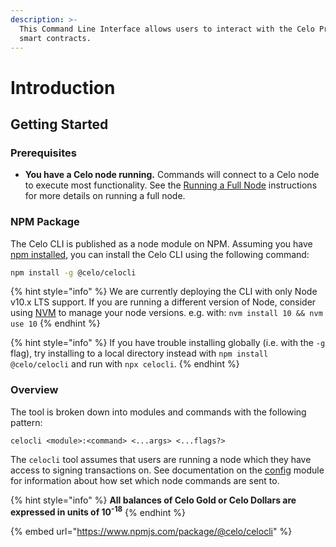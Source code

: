 ```yaml
---
description: >-
  This Command Line Interface allows users to interact with the Celo Protocol
  smart contracts.
---
```


# Introduction

## Getting Started

### **Prerequisites**

- **You have a Celo node running.** Commands will connect to a Celo node to execute most functionality. See the [Running a Full Node](running-a-full-node.md) instructions for more details on running a full node.

### NPM Package

The Celo CLI is published as a node module on NPM. Assuming you have [npm installed](https://www.npmjs.com/get-npm), you can install the Celo CLI using the following command:

```bash
npm install -g @celo/celocli
```

{% hint style="info" %}
We are currently deploying the CLI with only Node v10.x LTS support. If you are running a different version of Node, consider using [NVM](https://github.com/nvm-sh/nvm#installation-and-update) to manage your node versions. e.g. with: `nvm install 10 && nvm use 10`
{% endhint %}

{% hint style="info" %}
If you have trouble installing globally (i.e. with the `-g` flag), try installing to a local directory instead with `npm install @celo/celocli` and run with `npx celocli`.
{% endhint %}

### Overview

The tool is broken down into modules and commands with the following pattern:

```text
celocli <module>:<command> <...args> <...flags?>
```

The `celocli` tool assumes that users are running a node which they have access to signing transactions on.
See documentation on the [config](./config.md) module for information about how set which node commands are sent to.

{% hint style="info" %}
**All balances of Celo Gold or Celo Dollars are expressed in units of 10<sup>-18</sup>**
{% endhint %}

{% embed url="https://www.npmjs.com/package/@celo/celocli" %}
